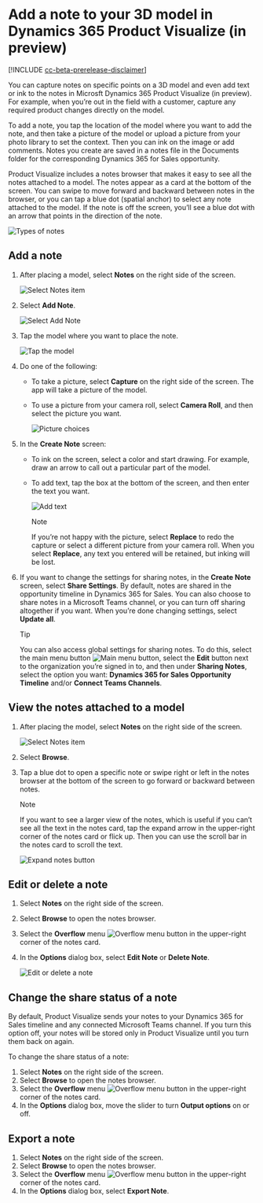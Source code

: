 

# Add a note to your 3D model in Dynamics 365 Product Visualize (in preview)

[!INCLUDE [cc-beta-prerelease-disclaimer](../includes/cc-beta-prerelease-disclaimer.md)]

You can capture notes on specific points on a 3D model and even add text or ink to the notes in Microsft Dynamics 365 Product Visualize (in preview). For example, when you’re out in the field with a customer, capture any required product changes directly on the model. 

To add a note, you tap the location of the model where you want to add the note, and then  take a picture of the model or upload a picture from your photo library to set the context.  Then you can ink on the image or add comments.  Notes you create are saved in a notes file in the Documents folder for the corresponding Dynamics 365 for Sales opportunity. 

Product Visualize includes a notes browser that makes it easy to see all the notes attached to a model. The notes appear as a card  at the bottom of the screen. You can swipe to move forward and backward between notes in the browser, or you can tap a blue dot (spatial anchor) to select any note attached to the model. If the note is off the screen, you’ll see a blue dot with an arrow that points in the direction of the note.  

![Types of notes](media/types-of-notes.PNG "Types of notes")

## Add a note

1.	After placing a model, select **Notes** on the right side of the screen.

    ![Select Notes item](media/select-notes.PNG "Select Notes item")
 
2.	Select **Add Note**.

    ![Select Add Note](media/add-note.PNG "Select Add Note")
 
3.	Tap the model where you want to place the note. 

    ![Tap the model](media/tap-on-product.PNG "Tap the model")
 
4.	Do one of the following:

    -	To take a picture, select **Capture** on the right side of the screen. The app will take a picture of the model.
    
    -	To use a picture from your camera roll, select **Camera Roll**, and then select the picture you want.
    
        ![Picture choices](media/take-photo.PNG "Picture choices")
   
5.	In the **Create Note** screen:

    - To ink on the screen, select a color and start drawing. For example, draw an arrow  to call out a particular part of the model.
    
    - To add text, tap the box at the bottom of the screen, and then enter the text you want.
    
       ![Add text](media/add-text.PNG "Add text")
 
       > [!NOTE]
       > If you’re not happy with the picture, select **Replace** to redo the capture or select a different picture from your camera roll. When you select **Replace**, any text you entered will be retained, but inking will be lost. 
    
6.	If you want to change the settings for sharing notes, in the **Create Note** screen, select **Share Settings**. By default, notes are shared in the opportunity timeline in Dynamics 365 for Sales. You can also choose to share notes in a Microsoft Teams channel, or you can turn off sharing altogether if you want. When you’re done changing settings, select **Update all**.  
 
    > [!TIP]
    > You can also access global settings for sharing notes. To do this, select the main menu button ![Main menu button](media/hamburger-icon.png "Main menu button"), select the **Edit** button next to the organization you’re signed in to, and then under **Sharing Notes**, select the option you want: **Dynamics 365 for Sales Opportunity Timeline** and/or **Connect Teams Channels**.
    

## View the notes attached to a model

1.	After placing the model, select **Notes** on the right side of the screen.

    ![Select Notes item](media/select-notes.PNG "Select Notes item")
 
2.	Select **Browse**.  
 
3.	Tap a blue dot to open a specific note or swipe right or left in the notes browser at the bottom of the screen to go forward or backward between notes.

    > [!NOTE]
    > If you want to see a larger view of the notes, which is useful if you can’t see all the text in the notes card, tap the expand arrow in the upper-right corner of the notes card or flick up. Then you can use the scroll bar in the notes card to scroll the text. 
    
     ![Expand notes button](media/expand-notes.PNG "Expand notes button")
  
## Edit or delete a note

1.	Select **Notes** on the right side of the screen.
2.	Select **Browse** to open the notes browser.
3.	Select the **Overflow** menu ![Overflow menu button](media/overflow-button.png "Overflow menu button") in the upper-right corner of the notes card.
4.	In the **Options** dialog box, select **Edit Note** or **Delete Note**.

     ![Edit or delete a note](media/share-status.PNG "Edit or delete a note")
  
## Change the share status of a note

By default, Product Visualize sends your notes to your Dynamics 365 for Sales timeline and any connected Microsoft Teams channel. If you turn this option off, your notes will be stored only in Product Visualize until you turn them back on again. 

To change the share status of a note:

1.	Select **Notes** on the right side of the screen.
2.	Select **Browse** to open the notes browser.
3.	Select the **Overflow** menu ![Overflow menu button](media/overflow-button.png "Overflow menu button") in the upper-right corner of the notes card.
4.	In the **Options** dialog box, move the slider to turn **Output options** on or off.  
 
## Export a note
1.	Select **Notes** on the right side of the screen.
2.	Select **Browse** to open the notes browser.
3.	Select the **Overflow** menu ![Overflow menu button](media/overflow-button.png "Overflow menu button") in the upper-right corner of the notes card.
4.	In the **Options** dialog box, select **Export Note**.   
